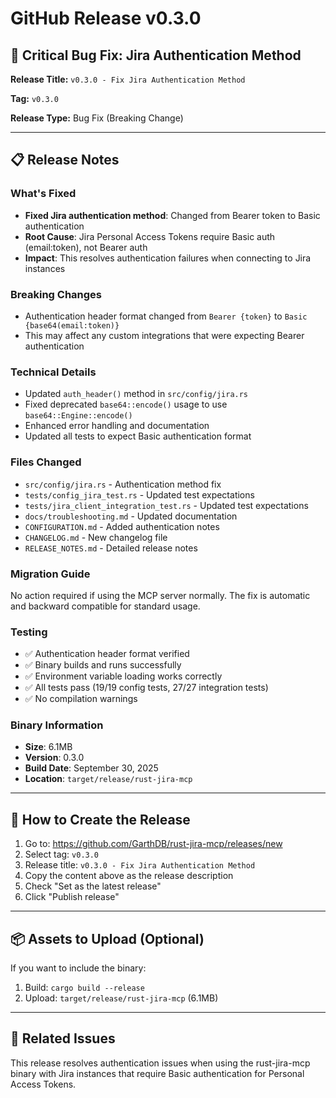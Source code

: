 # GitHub Release v0.3.0

## 🐛 Critical Bug Fix: Jira Authentication Method

**Release Title:** `v0.3.0 - Fix Jira Authentication Method`

**Tag:** `v0.3.0`

**Release Type:** Bug Fix (Breaking Change)

---

## 📋 Release Notes

### What's Fixed
- **Fixed Jira authentication method**: Changed from Bearer token to Basic authentication
- **Root Cause**: Jira Personal Access Tokens require Basic auth (email:token), not Bearer auth
- **Impact**: This resolves authentication failures when connecting to Jira instances

### Breaking Changes
- Authentication header format changed from `Bearer {token}` to `Basic {base64(email:token)}`
- This may affect any custom integrations that were expecting Bearer authentication

### Technical Details
- Updated `auth_header()` method in `src/config/jira.rs`
- Fixed deprecated `base64::encode()` usage to use `base64::Engine::encode()`
- Enhanced error handling and documentation
- Updated all tests to expect Basic authentication format

### Files Changed
- `src/config/jira.rs` - Authentication method fix
- `tests/config_jira_test.rs` - Updated test expectations
- `tests/jira_client_integration_test.rs` - Updated test expectations
- `docs/troubleshooting.md` - Updated documentation
- `CONFIGURATION.md` - Added authentication notes
- `CHANGELOG.md` - New changelog file
- `RELEASE_NOTES.md` - Detailed release notes

### Migration Guide
No action required if using the MCP server normally. The fix is automatic and backward compatible for standard usage.

### Testing
- ✅ Authentication header format verified
- ✅ Binary builds and runs successfully
- ✅ Environment variable loading works correctly
- ✅ All tests pass (19/19 config tests, 27/27 integration tests)
- ✅ No compilation warnings

### Binary Information
- **Size**: 6.1MB
- **Version**: 0.3.0
- **Build Date**: September 30, 2025
- **Location**: `target/release/rust-jira-mcp`

---

## 🚀 How to Create the Release

1. Go to: https://github.com/GarthDB/rust-jira-mcp/releases/new
2. Select tag: `v0.3.0`
3. Release title: `v0.3.0 - Fix Jira Authentication Method`
4. Copy the content above as the release description
5. Check "Set as the latest release"
6. Click "Publish release"

---

## 📦 Assets to Upload (Optional)

If you want to include the binary:
1. Build: `cargo build --release`
2. Upload: `target/release/rust-jira-mcp` (6.1MB)

---

## 🔗 Related Issues

This release resolves authentication issues when using the rust-jira-mcp binary with Jira instances that require Basic authentication for Personal Access Tokens.

